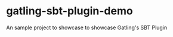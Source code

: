 gatling-sbt-plugin-demo
=======================

An sample project to showcase to showcase Gatling's SBT Plugin
